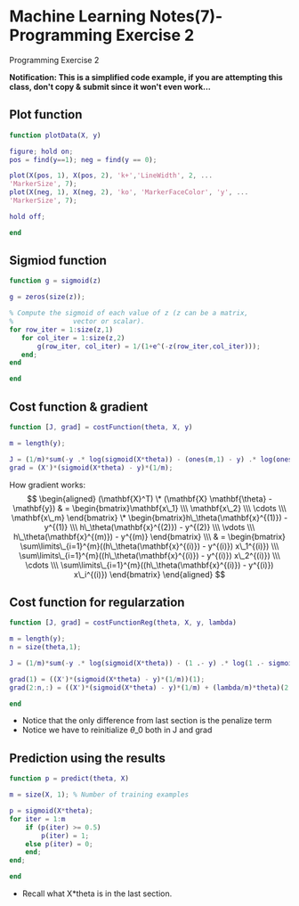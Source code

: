 # Machine Learning Notes(7)-Programming Exercise 2


Programming Exercise 2

<!--more-->

**Notification: This is a simplified code example, if you are attempting this class, don't copy & submit since it won't even work...**

## Plot function
 ```matlab
function plotData(X, y)

figure; hold on;
pos = find(y==1); neg = find(y == 0);
 
plot(X(pos, 1), X(pos, 2), 'k+','LineWidth', 2, ...
'MarkerSize', 7);
plot(X(neg, 1), X(neg, 2), 'ko', 'MarkerFaceColor', 'y', ...
'MarkerSize', 7);
 
hold off;
 
end
 ```
## Sigmiod function
 ```matlab
function g = sigmoid(z)

g = zeros(size(z));

% Compute the sigmoid of each value of z (z can be a matrix,
%               vector or scalar).
for row_iter = 1:size(z,1)
    for col_iter = 1:size(z,2)
        g(row_iter, col_iter) = 1/(1+e^(-z(row_iter,col_iter)));
    end;
end

end
 ```
## Cost function & gradient
```matlab
function [J, grad] = costFunction(theta, X, y)

m = length(y); 

J = (1/m)*sum(-y .* log(sigmoid(X*theta)) - (ones(m,1) - y) .* log(ones(m,1) - sigmoid(X*theta)));
grad = (X')*(sigmoid(X*theta) - y)*(1/m);

```
How gradient works:
$$ \begin{aligned} (\mathbf{X}^T) \* (\mathbf{X}  \mathbf{\theta} - \mathbf{y}) & = \begin{bmatrix}\mathbf{x\_1} \\\ \mathbf{x\_2} \\\ \cdots \\\ \mathbf{x\_m} \end{bmatrix} \* \begin{bmatrix}h\_\theta(\mathbf{x}^{(1)}) - y^{(1)} \\\ h\_\theta(\mathbf{x}^{(2)}) - y^{(2)} \\\ \vdots \\\ h\_\theta(\mathbf{x}^{(m)}) - y^{(m)} \end{bmatrix} \\\ & = \begin{bmatrix} \sum\limits\_{i=1}^{m}((h\_\theta(\mathbf{x}^{(i)}) - y^{(i)}) x\_1^{(i)}) \\\ \sum\limits\_{i=1}^{m}((h\_\theta(\mathbf{x}^{(i)}) - y^{(i)}) x\_2^{(i)}) \\\ \cdots \\\ \sum\limits\_{i=1}^{m}((h\_\theta(\mathbf{x}^{(i)}) - y^{(i)}) x\_i^{(i)}) \end{bmatrix} \end{aligned} $$

## Cost function for regularzation
```matlab
function [J, grad] = costFunctionReg(theta, X, y, lambda)

m = length(y);
n = size(theta,1);

J = (1/m)*sum(-y .* log(sigmoid(X*theta)) - (1 .- y) .* log(1 .- sigmoid(X*theta))) + (lambda/(2*m))*(theta'(2:n) * theta(2:n));

grad(1) = ((X')*(sigmoid(X*theta) - y)*(1/m))(1);
grad(2:n,:) = ((X')*(sigmoid(X*theta) - y)*(1/m) + (lambda/m)*theta)(2:n,:);

end
```
 - Notice that the only difference from last section is the penalize term
 - Notice we have to reinitialize $\theta\_0$ both in J and grad

## Prediction using the results
```matlab
function p = predict(theta, X)

m = size(X, 1); % Number of training examples

p = sigmoid(X*theta);
for iter = 1:m
    if (p(iter) >= 0.5)
        p(iter) = 1;
    else p(iter) = 0;
    end;
end;

end
```
 - Recall what X*theta is in the last section.

